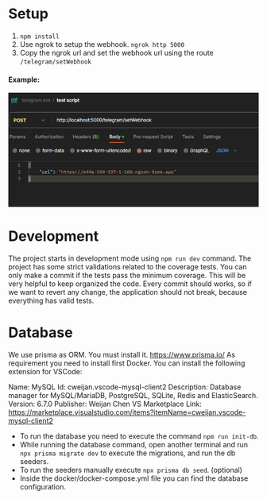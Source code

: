 # Setup

1. `npm install`
2. Use ngrok to setup the webhook.
   `ngrok http 5000`
3. Copy the ngrok url and set the webhook url using the route
   `/telegram/setWebhook`

#### Example:

![Alt text](image.png)

# Development

The project starts in development mode using `npm run dev` command.
The project has some strict validations related to the coverage tests. You can only make a commit if the tests pass the minimum coverage. This will be very helpful to keep organized the code. Every commit should works, so if we want to revert any change, the application should not break, because everything has valid tests.

# Database

We use prisma as ORM. You must install it. https://www.prisma.io/
As requirement you need to install first Docker. You can install the following extension for VSCode:

Name: MySQL
Id: cweijan.vscode-mysql-client2
Description: Database manager for MySQL/MariaDB, PostgreSQL, SQLite, Redis and ElasticSearch.
Version: 6.7.0
Publisher: Weijan Chen
VS Marketplace Link: https://marketplace.visualstudio.com/items?itemName=cweijan.vscode-mysql-client2

- To run the database you need to execute the command `npm run init-db`.
- While running the database command, open another terminal and run `npx prisma migrate dev` to execute the migrations, and run the db seeders.
- To run the seeders manually execute `npx prisma db seed`. (optional)
- Inside the docker/docker-compose.yml file you can find the database configuration.

